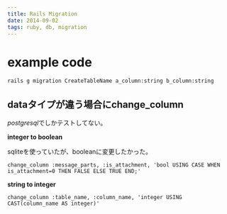 ```yaml
---
title: Rails Migration
date: 2014-09-02
tags: ruby, db, migration
---
```


# example code


```
rails g migration CreateTableName a_column:string b_column:string
```


## dataタイプが違う場合にchange_column

*postgresql*でしかテストしてない。

**integer to boolean**

sqliteを使っていたが、booleanに変更したかった。

`change_column :message_parts, :is_attachment, 'bool USING CASE WHEN is_attachment=0 THEN FALSE ELSE TRUE END;'`

**string to integer**

`change_column :table_name, :column_name, 'integer USING CAST(column_name AS integer)'`
